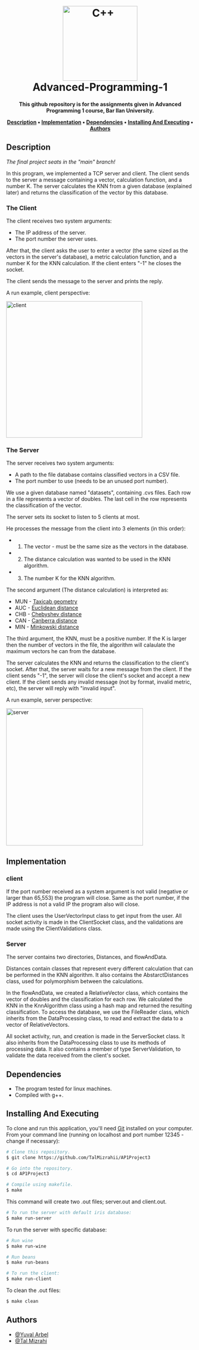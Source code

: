 <h1 align="center">
  <br>
  <a href="https://github.com/TalMizrahii/AP1Project"><img src="https://img.icons8.com/color/344/c-plus-plus-logo.png" alt="C++" width="200"></a>
  <br>
  Advanced-Programming-1
  <br>
</h1>

<h4 align="center">This github repository is for the assignments given in Advanced Programming 1 course, Bar Ilan University.


<p align="center">
  <a href="#description">Description</a> •
  <a href="#implementation">Implementation</a> •
  <a href="#dependencies">Dependencies</a> •
  <a href="#installing-and-executing">Installing And Executing</a> •
  <a href="#authors">Authors</a> 
</p>

## Description

*The final project seats in the "main" branch!*
  
In this program, we implemented a TCP server and client. The client sends to the server a message containing a vector, calculation function, and a number K. The server calculates the KNN from a given database (explained later) and returns the classification of the vector by this database.

### The Client

The client receives two system arguments:
 * The IP address of the server.
 * The port number the server uses.
 
After that, the client asks the user to enter a vector (the same sized as the vectors in the server's database), a metric calculation function, and a number K for the KNN calculation. If the client enters "-1" he closes the socket.
 
The client sends the message to the server and prints the reply.
  
A run example, client perspective:
  
 <img width="365" alt="client" src="https://user-images.githubusercontent.com/103560553/210224395-24624769-ac11-4ade-bfb9-f1584748a5ec.PNG">

### The Server

The server receives two system arguments:
  
 * A path to the file database contains classified vectors in a CSV file.
 * The port number to use (needs to be an unused port number).
 
We use a given database named "datasets", containing .cvs files. Each row in a file represents a vector of doubles. The last cell in the row represents the classification of the vector. 
  
The server sets its socket to listen to 5 clients at most.

He processes the message from the client into 3 elements (in this order):

* 1. The vector - must be the same size as the vectors in the database.
* 2. The distance calculation was wanted to be used in the KNN algorithm.
* 3. The number K for the KNN algorithm.

The second argument (The distance calculation) is interpreted as:
  * MUN - [Taxicab geometry](https://en.wikipedia.org/wiki/Taxicab_geometry)
  * AUC - [Euclidean distance](https://en.wikipedia.org/wiki/Euclidean_distance)
  * CHB - [Chebyshev distance](https://en.wikipedia.org/wiki/Chebyshev_distance)
  * CAN - [Canberra distance](https://en.wikipedia.org/wiki/Canberra_distance)
  * MIN - [Minkowski distance](https://en.wikipedia.org/wiki/Minkowski_distance)
  
The third argument, the KNN, must be a positive number. If the K is larger then the number of vectors in the file, the algorithm will calaulate the maximum vectors he can from the database.

The server calculates the KNN and returns the classification to the client's socket. After that, the server waits for a new message from the client. If the client sends "-1", the server will close the client's socket and accept a new client. If the client sends any invalid message (not by format, invalid metric, etc), the server will reply with "invalid input".
  
A run example, server perspective:
  
<img width="367" alt="server" src="https://user-images.githubusercontent.com/103560553/210224382-9ade1708-43f9-436c-b2b4-22ab6cf80fb0.PNG">


## Implementation
  
### client

If the port number received as a system argument is not valid (negative or larger than 65,553) the program will close. Same as the port number, if the IP address is not a valid IP the program also will close.
  
The client uses the UserVectorInput class to get input from the user. All socket activity is made in the ClientSocket class, and the validations are made using the ClientValidations class.

### Server
The server contains two directories, Distances, and flowAndData.
  
Distances contain classes that represent every different calculation that can be performed in the KNN algorithm. It also contains the AbstarctDistances class, used for polymorphism between the calculations.

In the flowAndData, we created a RelativeVector class, which contains the vector of doubles and the classification for each row. We calculated the KNN in the KnnAlgorithm class using a hash map and returned the resulting classification. To access the database, we use the FileReader class, which inherits from the DataProcessing class, to read and extract the data to a vector of RelativeVectors.

All socket activity, run, and creation is made in the ServerSocket class. It also inherits from the DataProcessing class to use its methods of processing data. It also contains a member of type ServerValidation, to validate the data received from the client's socket.

## Dependencies

* The program tested for linux machines.
* Compiled with g++.

## Installing And Executing

To clone and run this application, you'll need [Git](https://git-scm.com) installed on your computer. From your command line (running on localhost and port number 12345 - change if necessary):

```bash
# Clone this repository.
$ git clone https://github.com/TalMizrahii/AP1Project3

# Go into the repository.
$ cd AP1Project3

# Compile using makefile.
$ make
```
  This command will create two .out files; server.out and client.out.
  
```bash
# To run the server with default iris database:
$ make run-server
```
To run the server with specific database:

```bash
# Run wine
$ make run-wine
```

```bash
# Run beans
$ make run-beans
```

```bash
# To run the client:
$ make run-client
```

To clean the .out files:

```bash
$ make clean
```

## Authors
* [@Yuval Arbel](https://github.com/YuvalArbel1)
* [@Tal Mizrahi](https://github.com/TalMizrahii)

